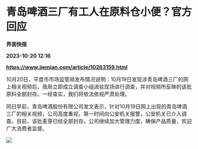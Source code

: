 # 青岛啤酒三厂有工人在原料仓小便？官方回应
**界面快报**

**2023-10-20 12:16**

**https://www.jiemian.com/article/10263159.html**

10月20日，平度市市场监管局发布情况说明：10月19日发现涉青岛啤酒三厂的网上相关视频后，我局立即成立调查小组进驻现场进行调查，并对视频所反映的该批原料全部封存。一经查实，我们将依法依规严肃处理。

同日早前，青岛啤酒股份有限公司发文表示，针对10月19日网上出现的青岛啤酒三厂的相关视频，公司高度重视，第一时间向公安机关报警，公安机关已介入调查。目前，该批麦芽已经全部封存。公司继续加大管理力度，确保产品质量，欢迎广大消费者监督。

![](https://inews.gtimg.com/om_bt/OlpfGpWbiLwU6i_wmDv0ytj3_fZNPs355-JuiGd0Q877wAA/641)